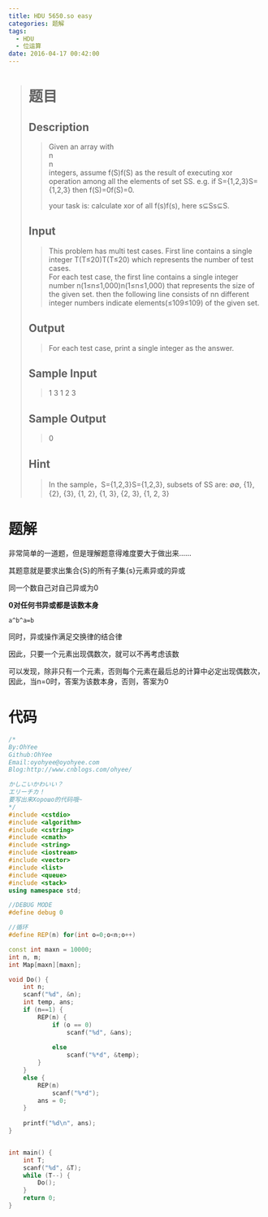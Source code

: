```yaml
---
title: HDU 5650.so easy
categories: 题解
tags:
  - HDU
  - 位运算
date: 2016-04-17 00:42:00
---
```


> # 题目  
>   
>   
> ## Description  
>   
> > Given an array with  
> > n  
> > n  
> > integers, assume f(S)f(S) as the result of executing xor operation among all the elements of set SS. e.g. if S={1,2,3}S={1,2,3} then f(S)=0f(S)=0.   
> >   
> > your task is: calculate xor of all f(s)f(s), here s⊆Ss⊆S.   
>   <!--more-->
> ## Input  
>   
> > This problem has multi test cases. First line contains a single integer T(T≤20)T(T≤20) which represents the number of test cases.   
> > For each test case, the first line contains a single integer number n(1≤n≤1,000)n(1≤n≤1,000) that represents the size of the given set. then the following line consists of nn different integer numbers indicate elements(≤109≤109) of the given set.   
>   
> ## Output  
>   
> > For each test case, print a single integer as the answer.   
>   
> ## Sample Input  
>   
> > 1 3 1 2 3  
>   
> ## Sample Output  
>   
> > 0   
>   
> ## Hint    
>   
> > In the sample，S={1,2,3}S={1,2,3}, subsets of SS are: ∅∅, {1}, {2}, {3}, {1, 2}, {1, 3}, {2, 3}, {1, 2, 3}  

# 题解

非常简单的一道题，但是理解题意得难度要大于做出来……
 
 
其题意就是要求出集合{S}的所有子集{s}元素异或的异或
 
同一个数自己对自己异或为0  

**0对任何书异或都是该数本身**  

`a^b^a=b`  

同时，异或操作满足交换律的结合律  

因此，只要一个元素出现偶数次，就可以不再考虑该数  

 
可以发现，除非只有一个元素，否则每个元素在最后总的计算中必定出现偶数次，因此，当n=0时，答案为该数本身，否则，答案为0

# 代码

```cpp
/*
By:OhYee
Github:OhYee
Email:oyohyee@oyohyee.com
Blog:http://www.cnblogs.com/ohyee/

かしこいかわいい？
エリーチカ！
要写出来Хорошо的代码哦~
*/
#include <cstdio>
#include <algorithm>
#include <cstring>
#include <cmath>
#include <string>
#include <iostream>
#include <vector>
#include <list>
#include <queue>
#include <stack>
using namespace std;

//DEBUG MODE
#define debug 0

//循环
#define REP(n) for(int o=0;o<n;o++)

const int maxn = 10000;
int n, m;
int Map[maxn][maxn];

void Do() {
    int n;
    scanf("%d", &n);
    int temp, ans;
    if (n==1) {
        REP(n) {
            if (o == 0) 
                scanf("%d", &ans);
            
            else 
                scanf("%*d", &temp);
        }
    }
    else {
        REP(n)
            scanf("%*d");
        ans = 0;
    }
    
    printf("%d\n", ans);
}


int main() {
    int T;
    scanf("%d", &T);
    while (T--) {
        Do();
    }
    return 0;
}
```
